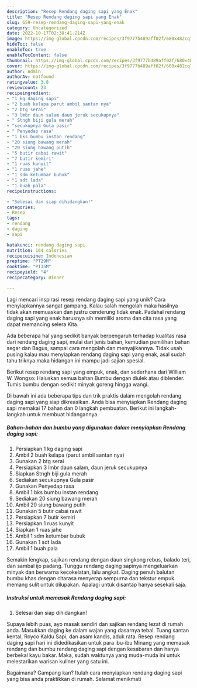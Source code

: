 ```yaml
---
description: "Resep Rendang daging sapi yang Enak"
title: "Resep Rendang daging sapi yang Enak"
slug: 659-resep-rendang-daging-sapi-yang-enak
category: Uncategorized
date: 2022-10-17T02:38:41.214Z
image: https://img-global.cpcdn.com/recipes/3f9777b489aff02f/680x482cq70/rendang-daging-sapi-foto-resep-utama.jpg
hideToc: false
enableToc: true
enableTocContent: false
thumbnail: https://img-global.cpcdn.com/recipes/3f9777b489aff02f/680x482cq70/rendang-daging-sapi-foto-resep-utama.jpg
cover: https://img-global.cpcdn.com/recipes/3f9777b489aff02f/680x482cq70/rendang-daging-sapi-foto-resep-utama.jpg
author: Admin
authorAv: notfound
ratingvalue: 3.8
reviewcount: 23
recipeingredient:
- "1 kg daging sapi"
- "2 buah kelapa parut ambil santan nya"
- "2 btg serai"
- "3 lmbr daun salam daun jeruk secukupnya"
- " Stngh biji gula merah"
- "secukupnya Gula pasir"
- " Penyedap rasa"
- "1 bks bumbu instan rendang"
- "20 siung bawang merah"
- "20 siung bawang putih"
- "5 butir cabai rawit"
- "7 butir kemiri"
- "1 ruas kunyit"
- "1 ruas jahe"
- "1 sdm ketumbar bubuk"
- "1 sdt lada"
- "1 buah pala"
recipeinstructions:

- "Selesai dan siap dihidangkan!"
categories:
- Resep
tags:
- rendang
- daging
- sapi

katakunci: rendang daging sapi 
nutrition: 164 calories
recipecuisine: Indonesian
preptime: "PT29M"
cooktime: "PT35M"
recipeyield: "4"
recipecategory: Dinner

---
```





Lagi mencari inspirasi resep rendang daging sapi yang unik? Cara menyiapkannya sangat gampang. Kalau salah mengolah maka hasilnya tidak akan memuaskan dan justru cenderung tidak enak. Padahal rendang daging sapi yang enak harusnya sih memiliki aroma dan cita rasa yang dapat memancing selera Kita.





Ada beberapa hal yang sedikit banyak berpengaruh terhadap kualitas rasa dari rendang daging sapi, mulai dari jenis bahan, kemudian pemilihan bahan segar dan Bagus, sampai cara mengolah dan menyajikannya. Tidak usah pusing kalau mau menyiapkan rendang daging sapi yang enak,      asal sudah tahu triknya maka hidangan ini mampu jadi sajian spesial.














Berikut resep rendang sapi yang empuk, enak, dan sederhana dari William W. Wongso: Haluskan semua bahan Bumbu dengan diulek atau diblender. Tumis bumbu dengan sedikit minyak goreng hingga wangi.






Di bawah ini ada beberapa tips dan trik praktis dalam mengolah rendang daging sapi yang siap dikreasikan. Anda bisa menyiapkan Rendang daging sapi memakai 17 bahan dan 0 langkah pembuatan. Berikut ini langkah-langkah untuk membuat hidangannya.

<!--inarticleads1-->

##### Bahan-bahan dan bumbu yang digunakan dalam menyiapkan Rendang daging sapi:

1. Persiapkan 1 kg daging sapi
1. Ambil 2 buah kelapa (parut ambil santan nya)
1. Gunakan 2 btg serai
1. Persiapkan 3 lmbr daun salam, daun jeruk secukupnya
1. Siapkan  Stngh biji gula merah
1. Sediakan secukupnya Gula pasir
1. Gunakan  Penyedap rasa
1. Ambil 1 bks bumbu instan rendang
1. Sediakan 20 siung bawang merah
1. Ambil 20 siung bawang putih
1. Gunakan 5 butir cabai rawit
1. Persiapkan 7 butir kemiri
1. Persiapkan 1 ruas kunyit
1. Siapkan 1 ruas jahe
1. Ambil 1 sdm ketumbar bubuk
1. Gunakan 1 sdt lada
1. Ambil 1 buah pala


Semakin lengkap, sajikan rendang dengan daun singkong rebus, balado teri, dan sambal ijo padang. Tunggu rendang daging sapinya mengeluarkan minyak dan berwarna kecokelatan, lalu angkat. Daging penuh balutan bumbu khas dengan citarasa menyerap sempurna dan tekstur empuk memang sulit untuk dilupakan. Apalagi untuk disantap hanya sesekali saja. 

<!--inarticleads2-->

##### Instruksi untuk memasak Rendang daging sapi:


1. Selesai dan siap dihidangkan!

Supaya lebih puas, ayo masak sendiri dan sajikan rendang lezat di rumah anda. Masukkan daging ke dalam wajan yang dasarnya tebal. Tuang santan kental, Royco Kaldu Sapi, dan asam kandis, aduk rata. Resep rendang daging sapi hari ini didedikasikan untuk para ibu-ibu Minang yang memasak rendang dan bumbu rendang daging sapi dengan kesabaran dan hanya berbekal kayu bakar. Maka, sudah waktunya yang muda-muda ini untuk melestarikan warisan kuliner yang satu ini. 

Bagaimana? Gampang kan? Itulah cara menyiapkan rendang daging sapi yang bisa anda praktikkan di rumah. Selamat menikmati
